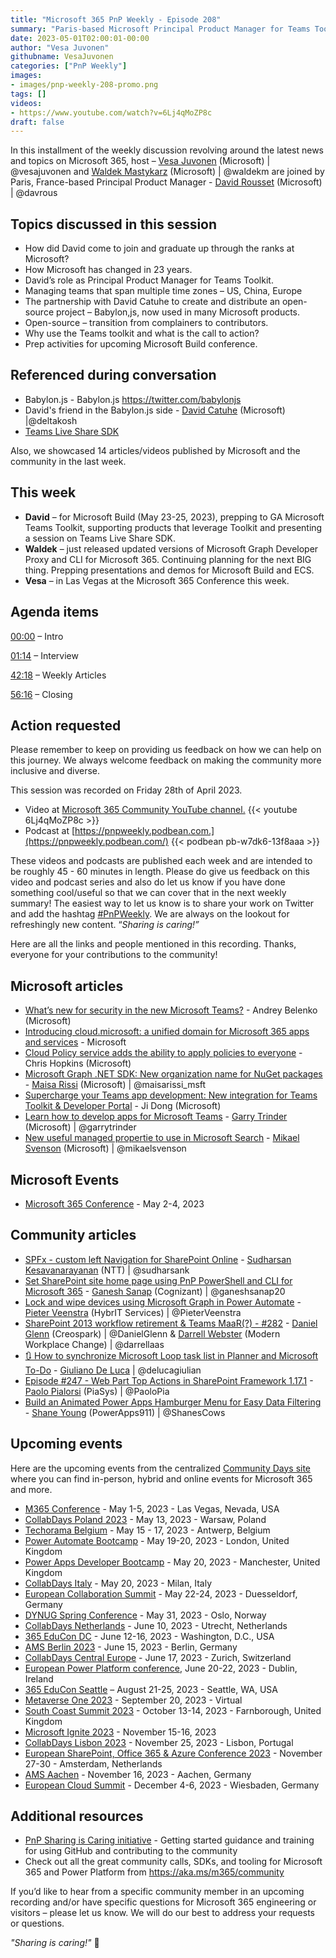 ```yaml
---
title: "Microsoft 365 PnP Weekly - Episode 208"
summary: "Paris-based Microsoft Principal Product Manager for Teams Toolkit - David Rousset joins Microsoft’s Vesa Juvonen and Waldek Mastykarz in a discussion on change at Microsoft, releasing an open-source project - Babylon.js, managing across time zones, work on Teams Toolkit, plus 14 articles/videos."
date: 2023-05-01T02:00:01-00:00
author: "Vesa Juvonen"
githubname: VesaJuvonen
categories: ["PnP Weekly"]
images:
- images/pnp-weekly-208-promo.png
tags: []
videos:
- https://www.youtube.com/watch?v=6Lj4qMoZP8c
draft: false
---
```

 
In this installment of the weekly discussion revolving around the latest news and topics on Microsoft 365, host – [Vesa Juvonen](http://twitter.com/vesajuvonen) (Microsoft) | @vesajuvonen and [Waldek Mastykarz](http://twitter.com/waldekm) (Microsoft) | @waldekm are joined by Paris, France-based Principal Product Manager - [David Rousset](https://twitter.com/davrous) (Microsoft) \| @davrous

## Topics discussed in this session

* How did David come to join and graduate up through the ranks at Microsoft?
* How Microsoft has changed in 23 years.
* David’s role as Principal Product Manager for Teams Toolkit.
* Managing teams that span multiple time zones – US, China, Europe
* The partnership with David Catuhe to create and distribute an open-source project – Babylon,js, now used in many Microsoft products.
* Open-source – transition from complainers to contributors.
* Why use the Teams toolkit and what is the call to action?
* Prep activities for upcoming Microsoft Build conference.
 
## Referenced during conversation

* Babylon.js - Babylon.js <https://twitter.com/babylonjs>
* David's friend in the Babylon.js side - [David Catuhe](https://twitter.com/deltakosh) (Microsoft) \|@deltakosh
* [Teams Live Share SDK](https://learn.microsoft.com/microsoftteams/platform/apps-in-teams-meetings/teams-live-share-overview)

Also, we showcased 14 articles/videos published by Microsoft and the community in the last week.

## This week

* **David** – for Microsoft Build (May 23-25, 2023), prepping to GA Microsoft Teams Toolkit, supporting products that leverage Toolkit and presenting a session on Teams Live Share SDK.
* **Waldek** – just released updated versions of Microsoft Graph Developer Proxy and CLI for Microsoft 365. Continuing planning for the next BIG thing. Prepping presentations and demos for Microsoft Build and ECS.
* **Vesa** – in Las Vegas at the Microsoft 365 Conference this week.

## Agenda items

[00:00](https://youtu.be/6Lj4qMoZP8c?t=0) – Intro

[01:14](https://youtu.be/6Lj4qMoZP8c?t=74) – Interview

[42:18](https://youtu.be/6Lj4qMoZP8c?t=2538) – Weekly Articles

[56:16](https://youtu.be/6Lj4qMoZP8c?t=3376) – Closing

## Action requested

Please remember to keep on providing us feedback on how we can help on this journey. We always welcome feedback on making the community more inclusive and diverse.

This session was recorded on Friday 28th of April 2023.

*   Video at [Microsoft 365 Community YouTube channel.](https://aka.ms/m365pnp-videos)
    {{< youtube 6Lj4qMoZP8c >}}
*   Podcast at [https://pnpweekly.podbean.com.](https://pnpweekly.podbean.com/) 
    {{< podbean pb-w7dk6-13f8aaa >}}

These videos and podcasts are published each week and are intended to be roughly 45 - 60 minutes in length.  Please do give us feedback on this video and podcast series and also do let us know if you have done something cool/useful so that we can cover that in the next weekly summary! The easiest way to let us know is to share your work on Twitter and add the hashtag [#PnPWeekly](https://twitter.com/search?q=%23pnpweekly). We are always on the lookout for refreshingly new content. “_Sharing is caring!”_ 

Here are all the links and people mentioned in this recording. Thanks, everyone for your contributions to the community!

## Microsoft articles

* [What’s new for security in the new Microsoft Teams?](https://techcommunity.microsoft.com/t5/microsoft-teams-blog/what-s-new-for-security-in-the-new-microsoft-teams/ba-p/3804261) - Andrey Belenko (Microsoft)
* [Introducing cloud.microsoft: a unified domain for Microsoft 365 apps and services](https://techcommunity.microsoft.com/t5/microsoft-365-blog/introducing-cloud-microsoft-a-unified-domain-for-microsoft-365/ba-p/3804961) - Microsoft
* [Cloud Policy service adds the ability to apply policies to everyone](https://techcommunity.microsoft.com/t5/microsoft-365-blog/cloud-policy-service-adds-the-ability-to-apply-policies-to/ba-p/3799377) - Chris Hopkins (Microsoft)
* [Microsoft Graph .NET SDK: New organization name for NuGet packages](https://devblogs.microsoft.com/microsoft365dev/microsoft-graph-net-sdk-new-organization-name-for-nuget-packages/) - [Maisa Rissi](https://twitter.com/maisarissi_msft) (Microsoft) | @maisarissi_msft
* [Supercharge your Teams app development: New integration for Teams Toolkit & Developer Portal](https://devblogs.microsoft.com/microsoft365dev/supercharge-your-teams-app-development-new-integration-for-teams-toolkit-developer-portal/) - Ji Dong (Microsoft)
* [Learn how to develop apps for Microsoft Teams](https://pnp.github.io/blog/post/learn-develop-apps-microsoft-teams/) - [Garry Trinder](https://twitter.com/garrytrinder) (Microsoft) | @garrytrinder
* [New useful managed propertie to use in Microsoft Search](https://www.techmikael.com/2023/04/new-useful-managed-properties-to-use-in.html) - [Mikael Svenson](https://twitter.com/mikaelsvenson) (Microsoft) | @mikaelsvenson

## Microsoft Events

* [Microsoft 365 Conference](https://m365conf.com/) - May 2-4, 2023

## Community articles

* [SPFx - custom left Navigation for SharePoint Online](https://spknowledge.com/2023/04/25/spfx-custom-left-navigation-for-sharepoint-online/) - [Sudharsan Kesavanarayanan](https://twitter.com/sudharsank) (NTT) | @sudharsank
* [Set SharePoint site home page using PnP PowerShell and CLI for Microsoft 365](https://ganeshsanapblogs.wordpress.com/2023/04/05/set-sharepoint-site-home-page-using-pnp-powershell-and-cli-for-microsoft-365/) - [Ganesh Sanap](https://twitter.com/ganeshsanap20) (Cognizant) | @ganeshsanap20
* [Lock and wipe devices using Microsoft Graph in Power Automate](https://sharepains.com/2023/04/26/lock-wipe-devices-microsoft-graph/) - [Pieter Veenstra](https://twitter.com/PieterVeenstra) (HybrIT Services) | @PieterVeenstra
* [SharePoint 2013 workflow retirement & Teams MaaR(?) - #282](https://www.messagecentershow.com/e/sharepoint-2013-workflow-retirement-teams-maar-282/) - [Daniel Glenn](https://twitter.com/DanielGlenn) (Creospark) | @DanielGlenn & [Darrell Webster](https://twitter.com/darrellaas) (Modern Workplace Change) | @darrellaas
* [🔃 How to synchronize Microsoft Loop task list in Planner and Microsoft To-Do](https://www.youtube.com/watch?v=KEjtKTB8G4k) - [Giuliano De Luca](https://twitter.com/DeLucaGiulian) | @delucagiulian
* [Episode #247 - Web Part Top Actions in SharePoint Framework 1.17.1](https://www.youtube.com/watch?v=70ZhGaig_Ws) - [Paolo Pialorsi](https://twitter.com/PaoloPia) (PiaSys) | @PaoloPia
* [Build an Animated Power Apps Hamburger Menu for Easy Data Filtering](https://www.youtube.com/watch?v=x1rGIJmUG7c) - [Shane Young](https://twitter.com/ShanesCows) (PowerApps911) | @ShanesCows

## Upcoming events

Here are the upcoming events from the centralized [Community Days site](https://communitydays.org/events?when=upcoming) where you can find in-person, hybrid and online events for Microsoft 365 and more.

* [M365 Conference](https://m365conf.com/#!/) - May 1-5, 2023 - Las Vegas, Nevada, USA
* [CollabDays Poland 2023](https://www.communitydays.org/event/2023-05-13/collabdays-poland-2023) - May 13, 2023 - Warsaw, Poland
* [Techorama Belgium](https://www.techorama.be/) - May 15 - 17, 2023 - Antwerp, Belgium
* [Power Automate Bootcamp](https://www.communitydays.org/event/2023-05-19/power-automate-bootcamp-2023) - May 19-20, 2023 - London, United Kingdom
* [Power Apps Developer Bootcamp](https://www.communitydays.org/event/2023-05-20/power-apps-developer-bootcamp) - May 20, 2023 - Manchester, United Kingdom
* [CollabDays Italy](https://www.collabdays.org/2023-italy/) - May 20, 2023 - Milan, Italy
* [European Collaboration Summit](https://www.collabsummit.eu/) - May 22-24, 2023 - Duesseldorf, Germany
* [DYNUG Spring Conference](https://www.communitydays.org/event/2023-05-31/dynug-spring-conference) - May 31, 2023 - Oslo, Norway
* [CollabDays Netherlands](https://www.communitydays.org/event/2023-06-10/collabdays-netherlands-2023) - June 10, 2023 - Utrecht, Netherlands
* [365 EduCon DC](https://365educon.com/DC/) - June 12-16, 2023 - Washington, D.C., USA
* [AMS Berlin 2023](https://www.communitydays.org/event/2023-06-15/amsberlin-2023) - June 15, 2023 - Berlin, Germany
* [CollabDays Central Europe](https://www.collabdays.org/2023-ce/) - June 17, 2023 - Zurich, Switzerland
* [European Power Platform conference](https://www.sharepointeurope.com/european-power-platform-conference/), June 20-22, 2023 - Dublin, Ireland
* [365 EduCon Seattle](https://365educon.com/Seattle/) – August 21-25, 2023 - Seattle, WA, USA
* [Metaverse One 2023](https://www.communitydays.org/event/2023-09-20/metaverse-one-2023) - September 20, 2023 - Virtual
* [South Coast Summit 2023](https://www.southcoastsummit.com/) - October 13-14, 2023 - Farnborough, United Kingdom
* [Microsoft Ignite 2023](https://ignite.microsoft.com/) - November 15-16, 2023
* [CollabDays Lisbon 2023](https://www.collabdays.org/2023-lisbon/) - November 25, 2023 - Lisbon, Portugal
* [European SharePoint, Office 365 & Azure Conference 2023](https://www.sharepointeurope.com/) - November 27-30 - Amsterdam, Netherlands
* [AMS Aachen](https://www.communitydays.org/event/2023-11-16/ams-aachen) - November 16, 2023 - Aachen, Germany
* [European Cloud Summit](https://www.cloudsummit.eu/) - December 4-6, 2023 - Wiesbaden, Germany

## Additional resources

* [PnP Sharing is Caring initiative](https://aka.ms/sharing-is-caring) - Getting started guidance and training for using GitHub and contributing to the community
* Check out all the great community calls, SDKs, and tooling for Microsoft 365 and Power Platform from <https://aka.ms/m365/community>

If you’d like to hear from a specific community member in an upcoming recording and/or have specific questions for Microsoft 365 engineering or visitors – please let us know. We will do our best to address your requests or questions.

_"Sharing is caring!"_ 🧡

